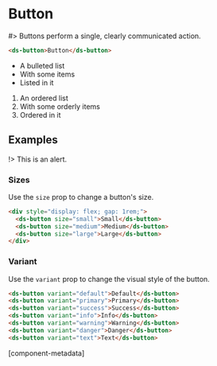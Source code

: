 # Button

#> Buttons perform a single, clearly communicated action.

```html preview expanded
<ds-button>Button</ds-button>
```

- A bulleted list
- With some items
- Listed in it

1. An ordered list
2. With some orderly items
3. Ordered in it

## Examples

!> This is an alert.

### Sizes

Use the `size` prop to change a button's size.

```html preview
<div style="display: flex; gap: 1rem;">
  <ds-button size="small">Small</ds-button>
  <ds-button size="medium">Medium</ds-button>
  <ds-button size="large">Large</ds-button>
</div>
```

### Variant

Use the `variant` prop to change the visual style of the button.

```html preview
<ds-button variant="default">Default</ds-button>
<ds-button variant="primary">Primary</ds-button>
<ds-button variant="success">Success</ds-button>
<ds-button variant="info">Info</ds-button>
<ds-button variant="warning">Warning</ds-button>
<ds-button variant="danger">Danger</ds-button>
<ds-button variant="text">Text</ds-button>
```

[component-metadata]
